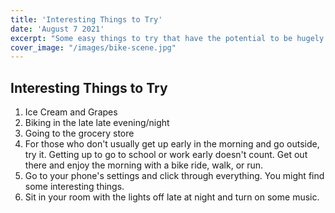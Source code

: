 ```yaml
---
title: 'Interesting Things to Try'
date: 'August 7 2021'
excerpt: "Some easy things to try that have the potential to be hugely rewarding."
cover_image: "/images/bike-scene.jpg"
---
```

## Interesting Things to Try

1. Ice Cream and Grapes
2. Biking in the late late evening/night
3. Going to the grocery store
4. For those who don't usually get up early in the morning and go outside, try it. Getting up to go to school or work early doesn't count. Get out there and enjoy the morning with a bike ride, walk, or run. 
5. Go to your phone's settings and click through everything. You might find some interesting things.
6. Sit in your room with the lights off late at night and turn on some music.
